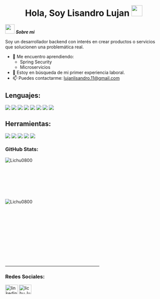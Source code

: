 <h1 align="center">Hola, Soy Lisandro Lujan <img src="https://media.giphy.com/media/hvRJCLFzcasrR4ia7z/giphy.gif" width="35"></h1>
<p align="center">
</p>


<img src="https://media.giphy.com/media/ObNTw8Uzwy6KQ/giphy.gif" width="30px">&nbsp;***Sobre mi***

Soy un desarrollador backend con interés en crear productos o servicios que solucionen una problemática real.
- 📝 Me encuentro aprendiendo:
  - Spring Security
  - Microservicios
- 💼 Estoy en búsqueda de mi primer experiencia laboral.
- 📫 Puedes contactarme: <a href="lujanlisandro.11@gmail.com">lujanlisandro.11@gmail.com</a>

## Lenguajes:

<span> 
  <img src="https://img.shields.io/badge/HTML5-E34F26?style=for-the-badge&logo=html5&logoColor=white">
  <img src="https://img.shields.io/badge/CSS3-1572B6?style=for-the-badge&logo=css3&logoColor=white">
  <img src="https://img.shields.io/badge/JavaScript-F7DF1E?style=for-the-badge&logo=javascript&logoColor=black">
  <img src="https://img.shields.io/badge/Java-ED8B00?style=for-the-badge&logo=java&logoColor=white">
  <img src="https://img.shields.io/badge/react-%2320232a.svg?style=for-the-badge&logo=react&logoColor=%2361DAFB">
  <img src="https://img.shields.io/badge/mysql-4479A1.svg?style=for-the-badge&logo=mysql&logoColor=white">
  <img src="https://img.shields.io/badge/tailwindcss-%2338B2AC.svg?style=for-the-badge&logo=tailwind-css&logoColor=white">
  <img src="https://img.shields.io/badge/Java-ED8B00?style=for-the-badge&logo=java&logoColor=white">
</span>

<h2> Herramientas:</h4>
<span>
  <img src="https://img.shields.io/badge/Git-F05032?style=for-the-badge&logo=git&logoColor=white">
  <img src="https://img.shields.io/badge/jira-%230A0FFF.svg?style=for-the-badge&logo=jira&logoColor=white">
  <img src="https://img.shields.io/badge/Notion-%23000000.svg?style=for-the-badge&logo=notion&logoColor=white">
  <img src="https://img.shields.io/badge/Trello-%23026AA7.svg?style=for-the-badge&logo=Trello&logoColor=white">
  <img src="https://img.shields.io/badge/Postman-FF6C37?style=for-the-badge&logo=postman&logoColor=white">
</span>





<h3>GitHub Stats: </h3>


<p><img align="left" src="https://github-readme-stats.vercel.app/api/top-langs/?username=Lichu0800&theme=jolly&show_icons=true&hide_border=false&layout=compact" alt="Lichu0800" /></p>

<br><br><br><br><br><br><br>
<p>&nbsp;<img align="left" src="https://github-readme-stats.vercel.app/api?username=Lichu0800&theme=jolly&show_icons=true&hide_border=false&count_private=true" alt="Lichu0800" /></p>
<br><br><br><br><br><br><br><br><br><br>


<hr width="60%" >
<h3 align="left">Redes Sociales:</h3>
<p align="left">
<a href="https://www.linkedin.com/in/lisandro-luján-34503724a" target="blank"><img align="center" src="https://raw.githubusercontent.com/rahuldkjain/github-profile-readme-generator/master/src/images/icons/Social/linked-in-alt.svg" alt="linkedin" height="30" width="40" /></a>
<a href="https://www.instagram.com/lichu_lujan" target="blank"><img align="center" src="https://raw.githubusercontent.com/rahuldkjain/github-profile-readme-generator/master/src/images/icons/Social/instagram.svg" alt="lichu_lujan" height="30" width="40" /></a>
</p>
<br>
